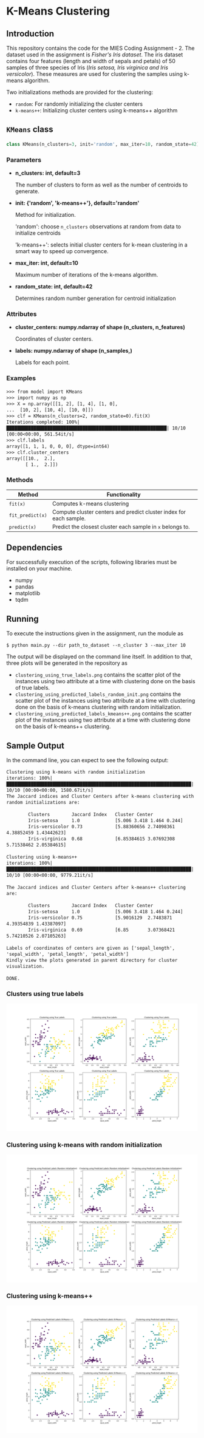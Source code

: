 # K-Means Clustering
## Introduction
This repository contains the code for the MIES Coding Assignment - 2.
The dataset used in the assignment is _Fisher's Iris dataset_. 
The iris dataset contains four features (length and width of 
sepals and petals) of 50 samples of three species of Iris 
(_Iris setosa, Iris virginica and Iris versicolor_). These measures 
are used for clustering the samples using k-means algorithm.

Two initializations methods are provided for the clustering:
* `random`: For randomly initializing the cluster centers
* `k-means++`: Initializing cluster centers using k-means++ algorithm

## `KMeans` class
```python
class KMeans(n_clusters=3, init='random', max_iter=10, random_state=42)
```
### Parameters
* __n_clusters: int, default=3__
    
    The number of clusters to form as well as the number of 
    centroids to generate.
* __init: {'random', 'k-means++'}, default='random'__

    Method for initialization.

    'random': choose `n_clusters` observations at random from data
    to initialize centroids

    'k-means++': selects initial cluster centers for k-mean clustering 
    in a smart way to speed up convergence.
* __max_iter: int, default=10__
    
    Maximum number of iterations of the k-means algorithm.
* __random_state: int, default=42__

    Determines random number generation for centroid initialization
### Attributes
* __cluster_centers: numpy.ndarray of shape (n_clusters, n_features)__
    
    Coordinates of cluster centers.
* __labels: numpy.ndarray of shape (n_samples,)__

    Labels for each point.
### Examples
```pycon
>>> from model import KMeans
>>> import numpy as np
>>> X = np.array([[1, 2], [1, 4], [1, 0],
...  [10, 2], [10, 4], [10, 0]])
>>> clf = KMeans(n_clusters=2, random_state=0).fit(X)
Iterations completed: 100%|███████████████████████████████████████████████████████████| 10/10 [00:00<00:00, 561.54it/s]
>>> clf.labels
array([1, 1, 1, 0, 0, 0], dtype=int64)
>>> clf.cluster_centers
array([[10.,  2.],
       [ 1.,  2.]])
```
### Methods
| Method | Functionality |
| ------ | ------------- |
| `fit(x)` | Computes k-means clustering |
| `fit_predict(x)` | Compute cluster centers and predict cluster index for each sample. |
| `predict(x)` | Predict the closest cluster each sample in `x` belongs to. |
## Dependencies
For successfully execution of the scripts, following libraries 
must be installed on your machine.
* numpy
* pandas
* matplotlib
* tqdm
## Running 
To execute the instructions given in the assignment, run the module as
```shell
$ python main.py --dir path_to_dataset --n_cluster 3 --max_iter 10
```
The output will be displayed on the command line itself. In addition to 
that, three plots will be generated in the repository as
* `clustering_using_true_labels.png` contains the scatter plot of the instances using two attribute at a time with clustering done on the basis of true labels.
* `clustering_using_predicted_labels_random_init.png` contains the scatter plot of the instances using two attribute at a time with clustering done on the basis of k-means clustering with random initialization.
* `clustering_using_predicted_labels_kmeans++.png` contains the scatter plot of the instances using two attribute at a time with clustering done on the basis of k-means++ clustering.
## Sample Output
In the command line, you can expect to see the following output:
```
Clustering using k-means with random initialization
iterations: 100%|████████████████████████████████████████████████████████████████████| 10/10 [00:00<00:00, 1580.67it/s]
The Jaccard indices and Cluster Centers after k-means clustering with random initializations are:

        Clusters        Jaccard Index   Cluster Center
        Iris-setosa     1.0             [5.006 3.418 1.464 0.244]
        Iris-versicolor 0.73            [5.88360656 2.74098361 4.38852459 1.43442623]
        Iris-virginica  0.68            [6.85384615 3.07692308 5.71538462 2.05384615]

Clustering using k-means++
iterations: 100%|████████████████████████████████████████████████████████████████████| 10/10 [00:00<00:00, 9779.21it/s]

The Jaccard indices and Cluster Centers after k-means++ clustering are:

        Clusters        Jaccard Index   Cluster Center
        Iris-setosa     1.0             [5.006 3.418 1.464 0.244]
        Iris-versicolor 0.75            [5.9016129  2.7483871  4.39354839 1.43387097]
        Iris-virginica  0.69            [6.85       3.07368421 5.74210526 2.07105263]

Labels of coordinates of centers are given as ['sepal_length', 'sepal_width', 'petal_length', 'petal_width']
Kindly view the plots generated in parent directory for cluster visualization.

DONE.
```
### Clusters using true labels
![](clustering_using_true_labels.png)
### Clustering using k-means with random initialization
![](clustering_using_predicted_labels_random_init.png)
### Clustering using k-means++
![](clustering_using_predicted_labels_kmeans++.png)
